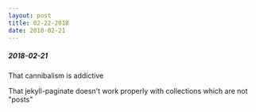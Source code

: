 ```yaml
---
layout: post
title: 02-22-2018
date: 2018-02-21
---
```

##### 2018-02-21
That cannibalism is addictive

That jekyll-paginate doesn't work properly with collections which are not "posts"

